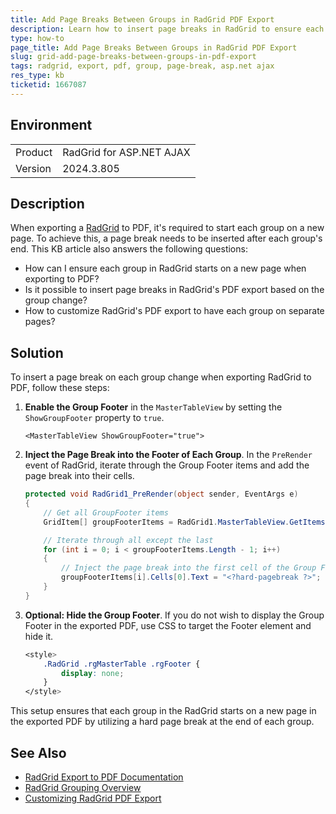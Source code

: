 ```yaml
---
title: Add Page Breaks Between Groups in RadGrid PDF Export
description: Learn how to insert page breaks in RadGrid to ensure each group starts on a new page when exported to PDF.
type: how-to
page_title: Add Page Breaks Between Groups in RadGrid PDF Export
slug: grid-add-page-breaks-between-groups-in-pdf-export
tags: radgrid, export, pdf, group, page-break, asp.net ajax
res_type: kb
ticketid: 1667087
---
```


## Environment

<table>
<tbody>
<tr>
<td>Product</td>
<td>RadGrid for ASP.NET AJAX</td>
</tr>
<tr>
<td>Version</td>
<td>2024.3.805</td>
</tr>
</tbody>
</table>

## Description

When exporting a [RadGrid](https://docs.telerik.com/devtools/aspnet-ajax/controls/grid/functionality/exporting/overview) to PDF, it's required to start each group on a new page. To achieve this, a page break needs to be inserted after each group's end. This KB article also answers the following questions:
- How can I ensure each group in RadGrid starts on a new page when exporting to PDF?
- Is it possible to insert page breaks in RadGrid's PDF export based on the group change?
- How to customize RadGrid's PDF export to have each group on separate pages?

## Solution

To insert a page break on each group change when exporting RadGrid to PDF, follow these steps:

1. **Enable the Group Footer** in the `MasterTableView` by setting the `ShowGroupFooter` property to `true`.

    ````ASPX
    <MasterTableView ShowGroupFooter="true">
    ````

2. **Inject the Page Break into the Footer of Each Group**. In the `PreRender` event of RadGrid, iterate through the Group Footer items and add the page break into their cells.

    ````C#
    protected void RadGrid1_PreRender(object sender, EventArgs e)
    {
        // Get all GroupFooter items
        GridItem[] groupFooterItems = RadGrid1.MasterTableView.GetItems(GridItemType.GroupFooter);

        // Iterate through all except the last
        for (int i = 0; i < groupFooterItems.Length - 1; i++)
        {
            // Inject the page break into the first cell of the Group Footer
            groupFooterItems[i].Cells[0].Text = "<?hard-pagebreak ?>";
        }
    }
    ````

3. **Optional: Hide the Group Footer**. If you do not wish to display the Group Footer in the exported PDF, use CSS to target the Footer element and hide it.

    ````CSS
    <style>
        .RadGrid .rgMasterTable .rgFooter {
            display: none;
        }
    </style>
    ````

This setup ensures that each group in the RadGrid starts on a new page in the exported PDF by utilizing a hard page break at the end of each group.

## See Also

- [RadGrid Export to PDF Documentation](https://docs.telerik.com/devtools/aspnet-ajax/controls/grid/functionality/exporting/export-formats/export-to-pdf)
- [RadGrid Grouping Overview](https://docs.telerik.com/devtools/aspnet-ajax/controls/grid/data-editing/grouping/grouping)
- [Customizing RadGrid PDF Export](https://docs.telerik.com/devtools/aspnet-ajax/controls/grid/functionality/exporting/export-to-pdf/pdf-export-customization)
